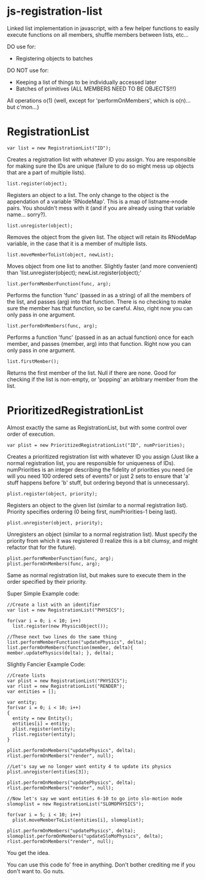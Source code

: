 js-registration-list
====================

Linked list implementation in javascript, with a few helper functions to easily execute functions on all members, shuffle members between lists, etc...

DO use for:
- Registering objects to batches

DO NOT use for:
- Keeping a list of things to be individually accessed later
- Batches of primitives (ALL MEMBERS NEED TO BE OBJECTS!!!)

All operations o(1) (well, except for 'performOnMembers', which is o(n)... but c'mon...)

RegistrationList
================

    var list = new RegistrationList("ID");

Creates a registration list with whatever ID you assign. You are responsible for making sure the IDs are unique (failure to do so might mess up objects that are a part of multiple lists).

    list.register(object);

Registers an object to a list. The only change to the object is the appendation of a variable 'RNodeMap'. This is a map of listname->node pairs. You shouldn't mess with it (and if you are already using that variable name... sorry?).

    list.unregister(object);

Removes the object from the given list. The object will retain its RNodeMap variable, in the case that it is a member of multiple lists.

    list.moveMemberToList(object, newList);

Moves object from one list to another. Slightly faster (and more convenient) than 'list.unregister(object); newList.register(object);'

    list.performMemberFunction(func, arg);

Performs the function 'func' (passed in as a string) of all the members of the list, and passes (arg) into that function. There is no checking to make sure the member has that function, so be careful. Also, right now you can only pass in one argument. 

    list.performOnMembers(func, arg);

Performs a function 'func' (passed in as an actual function) once for each member, and passes (member, arg) into that function. Right now you can only pass in one argument.

    list.firstMember();

Returns the first member of the list. Null if there are none. Good for checking if the list is non-empty, or 'popping' an arbitrary member from the list.

PrioritizedRegistrationList
===========================

Almost exactly the same as RegistrationList, but with some control over order of execution.

    var plist = new PrioritizedRegistrationList("ID", numPriorities);

Creates a prioritized registration list with whatever ID you assign (Just like a normal registration list, you are responsible for uniqueness of IDs). numPriorities is an integer describing the fidelity of priorities you need (ie will you need 100 ordered sets of events? or just 2 sets to ensure that 'a' stuff happens before 'b' stuff, but ordering beyond that is unnecessary).

    plist.register(object, priority);

Registers an object to the given list (similar to a normal registration list). Priority specifies ordering (0 being first, numPriorities-1 being last).

    plist.unregister(object, priority);

Unregisters an object (similar to a normal registration list). Must specify the priority from which it was registered (I realize this is a bit clumsy, and might refactor that for the future).

    plist.performMemberFunction(func, arg);
    plist.performOnMembers(func, arg);

Same as normal registration list, but makes sure to execute them in the order specified by their priority.


Super Simple Example code:

    //Create a list with an identifier
    var list = new RegistrationList("PHYSICS");

    for(var i = 0; i < 10; i++)
      list.register(new PhysicsObject());

    //These next two lines do the same thing
    list.performMemberFunction("updatePhysics", delta);
    list.performOnMembers(function(member, delta){ member.updatePhysics(delta); }, delta);

Slightly Fancier Example Code:

    //Create lists
    var plist = new RegistrationList("PHYSICS");
    var rlist = new RegistrationList("RENDER");
    var entities = [];
    
    var entity;
    for(var i = 0; i < 10; i++)
    {
      entity = new Entity();
      entities[i] = entity;
      plist.register(entity);
      rlist.register(entity);
    }
    
    plist.performOnMembers("updatePhysics", delta);
    rlist.performOnMembers("render", null);
    
    //Let's say we no longer want entity 4 to update its physics
    plist.unregister(entities[3]);
    
    plist.performOnMembers("updatePhysics", delta);
    rlist.performOnMembers("render", null);
    
    //Now let's say we want entities 6-10 to go into slo-motion mode
    slomoplist = new RegistrationList("SLOMOPHYSICS");
    
    for(var i = 5; i < 10; i++)
      plist.moveMemberToList(entities[i], slomoplist);
      
    plist.performOnMembers("updatePhysics", delta);
    slomoplist.performOnMembers("updateSloMoPhysics", delta);
    rlist.performOnMembers("render", null);
    
    
You get the idea.

You can use this code fo' free in anything. Don't bother crediting me if you don't want to. Go nuts.
